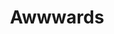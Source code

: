 ---
title: 'Awwwards'
description: "Follow what's brand new in digital design."
link: 'https://www.awwwards.com/'
imageURL: 'https://res.cloudinary.com/dc6mrv5cb/image/upload/v1697320337/personal-resources/ideas/www.awwwards.com__sl3mwe.png'
---